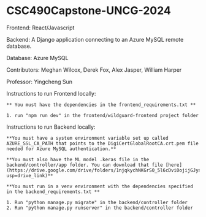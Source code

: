 # CSC490Capstone-UNCG-2024

Frontend: React/Javascript

Backend: A Django application connecting to an Azure MySQL remote database. 

Database: Azure MySQL

Contributors:
    Meghan Wilcox,
    Derek Fox,
    Alex Jasper,
    William Harper

Professor:
    Yingcheng Sun

Instructions to run Frontend locally:

    ** You must have the dependencies in the frontend_requirements.txt **
    
    1. run "npm run dev" in the frontend/wildguard-frontend project folder

Instructions to run Backend locally:

    **You must have a system environment variable set up called AZURE_SSL_CA_PATH that points to the DigiCertGlobalRootCA.crt.pem file needed for Azure MySQL authentication.**
    
    **You must also have the ML model .keras file in the backend/controller/app folder. You can download that file [here](https://drive.google.com/drive/folders/1njqkychNKGrS0_5l6cDvi0ojijGJyaFQ?usp=drive_link)**
    
    **You must run in a venv environment with the dependencies specified in the backend_requirements.txt **
    
    1. Run "python manage.py migrate" in the backend/controller folder
    2. Run "python manage.py runserver" in the backend/controller folder

